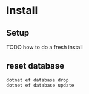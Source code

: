 # Install

## Setup

TODO how to do a fresh install

## reset database

```
dotnet ef database drop
dotnet ef database update
```

